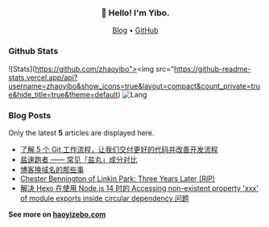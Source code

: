 <!--
**zhaoyibo/zhaoyibo** is a ✨ _special_ ✨ repository because its `README.md` (this file) appears on your GitHub profile.

Here are some ideas to get you started:

- 🔭 I’m currently working on ...
- 🌱 I’m currently learning ...
- 👯 I’m looking to collaborate on ...
- 🤔 I’m looking for help with ...
- 💬 Ask me about ...
- 📫 How to reach me: ...
- 😄 Pronouns: ...
- ⚡ Fun fact: ...
-->

<h3 align="center">👋 Hello! I'm Yibo.</h3>

<p align="center">
  <a href="https://haoyizebo.com">Blog</a> •
  <a href="https://github.com/zhaoyibo">GitHub</a>
</p>

### Github Stats

![Stats](https://github.com/zhaoyibo"><img src="https://github-readme-stats.vercel.app/api?username=zhaoyibo&show_icons=true&layout=compact&count_private=true&hide_title=true&theme=default)
![Lang](https://github-readme-stats.vercel.app/api/top-langs/?username=zhaoyibo&layout=compact&count_private=true&theme=default)

### Blog Posts

Only the latest **5** articles are displayed here.

<!--START_SECTION:posts-->
* [了解 5 个 Git 工作流程，让我们交付更好的代码并改善开发流程](https://www.haoyizebo.com/posts/ffa5b4ca/)
* [盐速跑者 —— 常见「盐丸」成分对比](https://www.haoyizebo.com/posts/647110f5/)
* [博客换域名的那些事](https://www.haoyizebo.com/posts/753f2273/)
* [Chester Bennington of Linkin Park: Three Years Later (RIP)](https://www.haoyizebo.com/posts/3c4947a3/)
* [解决 Hexo 在使用 Node.js 14 时的 Accessing non-existent property 'xxx' of module exports inside circular dependency 问题](https://www.haoyizebo.com/posts/710984d0/)
<!--END_SECTION:posts-->

**See more on [haoyizebo.com](https://haoyizebo.com)**
